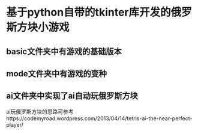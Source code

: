 # 基于python自带的tkinter库开发的俄罗斯方块小游戏
## basic文件夹中有游戏的基础版本
## mode文件夹中有游戏的变种
## ai文件夹中实现了ai自动玩俄罗斯方块
ai玩俄罗斯方块的思路可参考https://codemyroad.wordpress.com/2013/04/14/tetris-ai-the-near-perfect-player/
